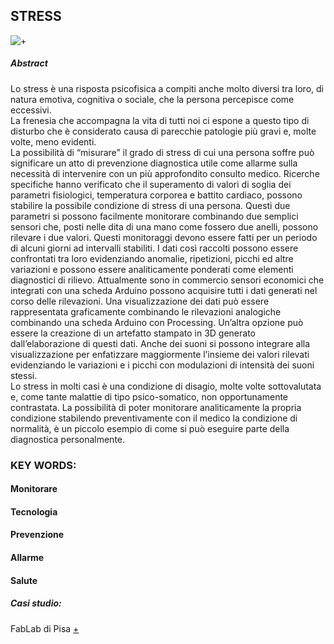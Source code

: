 ## STRESS
![+](https://i.imgur.com/KsewGw0.jpg)  
##### Abstract  
Lo stress è una risposta psicofisica a compiti anche molto diversi tra loro, di natura emotiva, cognitiva o sociale, che la persona percepisce come eccessivi.  
La frenesia che accompagna la vita di tutti noi ci espone a questo tipo di disturbo che è considerato causa di parecchie patologie più gravi e, molte volte, meno evidenti.  
La possibilità di “misurare” il grado di stress di cui una persona soffre può significare un atto di prevenzione diagnostica utile come allarme sulla necessità di intervenire con un più approfondito consulto medico. Ricerche specifiche hanno verificato che il superamento di valori di soglia dei parametri fisiologici, temperatura corporea e battito cardiaco, possono stabilire la possibile condizione di stress di una persona. Questi due parametri si possono facilmente monitorare combinando due semplici sensori che, posti nelle dita di una mano come fossero due anelli, possono rilevare i due valori.   Questi monitoraggi devono essere fatti per un periodo di alcuni giorni ad intervalli stabiliti. I dati così raccolti possono essere confrontati tra loro evidenziando anomalie, ripetizioni, picchi ed altre variazioni e possono essere analiticamente ponderati come elementi diagnostici di rilievo.   Attualmente sono in commercio sensori economici che integrati con una scheda Arduino possono acquisire tutti i dati generati nel corso delle rilevazioni. Una visualizzazione dei dati può essere rappresentata graficamente combinando le rilevazioni analogiche combinando una scheda Arduino con Processing. Un’altra opzione può essere la creazione di un artefatto stampato in 3D generato dall’elaborazione di questi dati. Anche dei suoni si possono integrare alla visualizzazione per enfatizzare maggiormente l’insieme dei valori rilevati evidenziando le variazioni e i picchi con modulazioni di intensità dei suoni stessi.  
Lo stress in molti casi è una condizione di disagio, molte volte sottovalutata e, come tante malattie di tipo psico-somatico, non opportunamente contrastata. La possibilità di poter monitorare analiticamente la propria condizione stabilendo preventivamente con il medico la condizione di normalità, è un piccolo esempio di come si può eseguire parte della diagnostica personalmente.
### KEY WORDS:  
#### Monitorare  
#### Tecnologia  
#### Prevenzione  
#### Allarme  
#### Salute  

##### Casi studio:
FabLab di Pisa [+](http://www.fablabpisa.org/?p=608)
